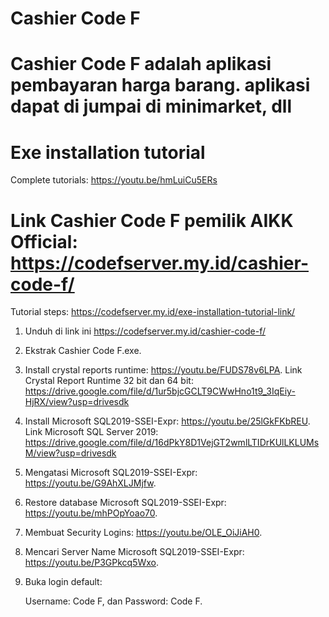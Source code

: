 # Cashier Code F
Cashier Code F adalah aplikasi pembayaran harga barang. aplikasi dapat di jumpai di minimarket, dll
=================================================================================================
Exe installation tutorial
=========================
Complete tutorials: https://youtu.be/hmLuiCu5ERs

Link Cashier Code F pemilik AIKK Official:
https://codefserver.my.id/cashier-code-f/
================================================================================================
Tutorial steps: https://codefserver.my.id/exe-installation-tutorial-link/

1. Unduh di link ini https://codefserver.my.id/cashier-code-f/
2. Ekstrak Cashier Code F.exe.
3. Install crystal reports runtime: https://youtu.be/FUDS78v6LPA.
Link Crystal Report Runtime 32 bit dan 64 bit:
https://drive.google.com/file/d/1ur5bjcGCLT9CWwHno1t9_3IqEiy-HjRX/view?usp=drivesdk
4. Install Microsoft SQL2019-SSEI-Expr: https://youtu.be/25lGkFKbREU.
Link Microsoft SQL Server 2019:
https://drive.google.com/file/d/16dPkY8D1VejGT2wmlLTIDrKUlLKLUMsM/view?usp=drivesdk
5. Mengatasi Microsoft SQL2019-SSEI-Expr: https://youtu.be/G9AhXLJMjfw.
6. Restore database Microsoft SQL2019-SSEI-Expr: https://youtu.be/mhPOpYoao70.
7. Membuat Security Logins: https://youtu.be/OLE_OiJiAH0.
8. Mencari Server Name Microsoft SQL2019-SSEI-Expr: https://youtu.be/P3GPkcq5Wxo.
9. Buka login default:

   Username: Code F, dan
   Password: Code F.
